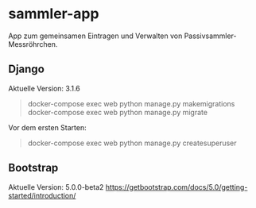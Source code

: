 # sammler-app

App zum gemeinsamen Eintragen und Verwalten von Passivsammler-Messröhrchen.


## Django
Aktuelle Version: 3.1.6

> docker-compose exec web python manage.py makemigrations
> docker-compose exec web python manage.py migrate


Vor dem ersten Starten:
> docker-compose exec web python manage.py createsuperuser


## Bootstrap

Aktuelle Version: 5.0.0-beta2 
https://getbootstrap.com/docs/5.0/getting-started/introduction/
